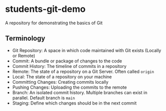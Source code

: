 # students-git-demo

A repository for demonstrating the basics of Git

## Terminology

- Git Repository: A space in which code maintained with Git exists (Locally or Remote)
- Commit: A bundle or package of changes to the code
- Commit History: The timeline of commits in a repository
- Remote: The state of a repository on a Git Server. Often called `origin`
- Local: The state of a repository on your machine
- Committing Changes: Creating commits locally
- Pushing Changes: Uploading the commits to the remote
- Branch: An isolated commit history. Multiple branches can exist in parallel. Default branch is `main`
- Staging: Define which changes should be in the next commit